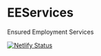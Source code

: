 # EEServices
Ensured Employment Services

[![Netlify Status](https://api.netlify.com/api/v1/badges/ed40dbf3-fcf9-45ef-917b-316d778ca76f/deploy-status)](https://app.netlify.com/sites/eeservices/deploys)
